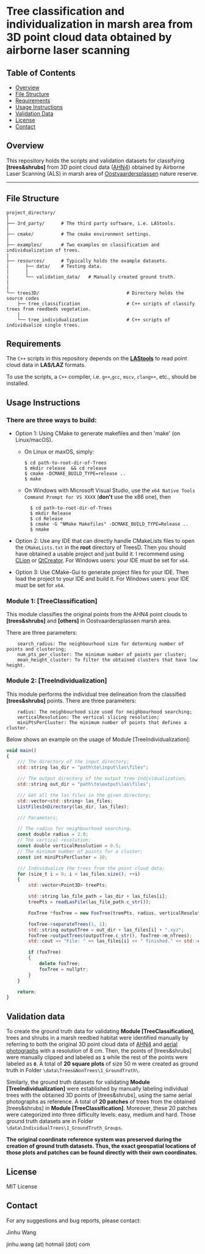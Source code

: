 # Tree classification and individualization in marsh area from 3D point cloud data obtained by airborne laser scanning

## Table of Contents

- [Overview](#overview)
- [File Structure](#file-structure)
- [Requirements](#requirements)
- [Usage Instructions](#usage-instructions)
- [Validation Data](#validation-data)
- [License](#license)
- [Contact](#contact)

## Overview

This repository holds the scripts and validation datasets for classifying **[trees&shrubs]** from 3D point cloud data ([AHN4](https://www.arcgis.com/home/webscene/viewer.html?webscene=c6db29808aad459cbf6488cd96828e9a)) obtained by Airborne Laser Scanning (ALS) in marsh area of [Oostvaardersplassen](https://www.staatsbosbeheer.nl/uit-in-de-natuur/locaties/oostvaardersplassen) nature reserve.

---

## File Structure

```plaintext
project_directory/
│
├── 3rd_party/      # The third party software, i.e. LAStools.
|
├── cmake/          # The cmake environment settings.
|
├── examples/       # Two examples on classification and individualization of trees.
|
├── resources/      # Typically holds the example datasets.
|      ├── data/    # Testing data.
|      |
|      └── validation_data/   # Manually created ground truth.
|
|
└── trees3D/                                # Directory holds the source codes
    ├── tree_classification                 # C++ scripts of classify trees from reedbeds vegetation.
    |
    └── tree_individualization              # C++ scripts of individualize single trees.

```

## Requirements

The `C++` scripts in this repository depends on the **[LAStools](https://lastools.github.io/)** to read point cloud data in **LAS/LAZ** formats.

To use the scripts, a `C++` compiler, i.e. `g++`,`gcc`, `mscv`, `clang++`, etc., should be installed.

## Usage Instructions

### There are three ways to build:

- Option 1: Using CMake to generate makefiles and then 'make' (on Linux/macOS).

  - On Linux or maxOS, simply:
    ```
    $ cd path-to-root-dir-of-Trees
    $ mkdir release  && cd release
    $ cmake -DCMAKE_BUILD_TYPE=release ..
    $ make
    ```
  - On Windows with Microsoft Visual Studio, use the `x64 Native Tools Command Prompt for VS XXXX` (**don't** use the x86 one), then
    ```
      $ cd path-to-root-dir-of-Trees
      $ mkdir Release
      $ cd Release
      $ cmake -G "NMake Makefiles" -DCMAKE_BUILD_TYPE=Release ..
      $ nmake
    ```

- Option 2: Use any IDE that can directly handle CMakeLists files to open the `CMakeLists.txt` in the **root** directory of TreesD.
  Then you should have obtained a usable project and just build it. I recommend using
  [CLion](https://www.jetbrains.com/clion/) or [QtCreator](https://www.qt.io/product). For Windows users: your IDE must be set for `x64`.
- Option 3: Use CMake-Gui to generate project files for your IDE. Then load the project to your IDE and build it. For Windows users: your IDE must be set for `x64`.

### Module 1: [TreeClassification]

This module classifies the original points from the AHN4 point clouds to **[trees&shrubs]** and **[others]** in Oostvaardersplassen marsh area.

There are three parameters:

```
    search_radius: The neighbourhood size for determing number of points and clustering;
    num_pts_per_cluster: The minimum number of points per cluster;
    mean_height_cluster: To filter the obtained clusters that have low height.
```

### Module 2: [TreeIndividualization]

This module performs the individual tree delineation from the classified **[trees&shrubs]** points.
There are three parameters:

```
    radius: The neighbourhood size used for neighbourhood searching;
    verticalResolution: The vertical slicing resolution;
    miniPtsPerCluster: The minimum number of points that defines a cluster.
```

Below shows an example on the usage of Module [TreeIndividualization]:

```javascript {.line-numbers}
void main()
{
    /// The directory of the input directory;
    std::string las_dir = "path\to\input\las\files";

    /// The output directory of the output tree individualization;
    std::string out_dir = "path\to\output\las\files";

    /// Get all the las files in the given directory;
    std::vector<std::string> las_files;
    ListFilesInDirectory(las_dir, las_files);

    /// Parameters;

    // The radius for neighbourhood searching.
    const double radius = 2.0;
    // The vertical resolution;
    const double verticalResolution = 0.5;
    // The minimum number of points for a cluster;
    const int miniPtsPerCluster = 10;

    /// Individualize the trees from the point cloud data;
    for (size_t i = 0; i < las_files.size(); ++i)
    {
        std::vector<Point3D> treePts;

        std::string las_file_path = las_dir + las_files[i];
        treePts = readLasFile(las_file_path.c_str());

        FoxTree *foxTree = new FoxTree(treePts, radius, verticalResolution, miniPtsPerCluster);

        foxTree->separateTrees(1, 1);
        std::string outputTree = out_dir + las_files[i] + ".xyz";
        foxTree->outputTrees(outputTree.c_str(), foxTree->m_nTrees);
        std::cout << "File: " << las_files[i] << " finished." << std::endl;

        if (foxTree)
        {
            delete foxTree;
            foxTree = nullptr;
        }
    }

    return;
}

```

## Validation data

To create the ground truth data for validating **Module [TreeClassification]**, trees and shrubs in a marsh reedbed habitat were identified manually by referring to both the original 3D point cloud data of [AHN4](https://www.ahn.nl/) and [aerial photographs](https://app.pdok.nl/viewer/#x=153872.61&y=496307.30&z=13.4935&background=BRT-A%20standaard&layers=a301ddc7-c26f-42d8-b367-509ae5ae47d0;2020_ortho25) with a resolution of 8 cm. Then, the points of [trees&shrubs] were manually clipped and labeled as **`1`** while the rest of the points were labeled as **`0`**. A total of **20 square plots** of size 50 m were created as ground truth in Folder `\data\Trees&NonTrees\1_GroundTruth\`.

Similarly, the ground truth datasets for validating **Module [TreeIndividualization]** were established by manually labeling individual trees with the obtained 3D points of [trees&shrubs], using the same aerial photographs as reference. A total of **20 patches** of trees from the obtained [trees&shrubs] in **Module [TreeClassification]**. Moreover, these 20 patches were categorized into three difficulty levels: easy, medium and hard. Those ground truth datasets are in Folder `\data\IndividualTrees\1_GroundTruth_Groups`.

**The original coordinate reference system was preserved during the creation of ground truth datasets. Thus, the exact geospatial locations of those plots and patches can be found directly with their own coordinates.**

## License

MIT License

## Contact

For any suggestions and bug reports, please contact:

Jinhu Wang

jinhu.wang (at) hotmail (dot) com
